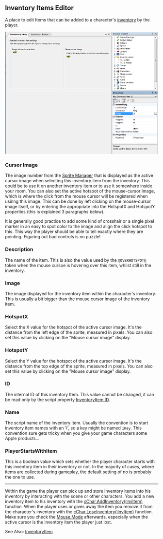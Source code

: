 ## Inventory Items Editor

A place to edit Items that can be added to a character's [inventory](Settingupthegame#inventory) by the player.

![Screenshot Inventory Item Editor](images/EditorInventoryItems_img1.png)

### Cursor Image

The image number from the [Sprite Manager](EditorSprite) that is displayed as the active cursor image when selecting this inventory item from the inventory. This could be to use it on another inventory item or to use it somewhere inside your room. You can also set the active hotspot of the mouse-cursor image, which is where the click from the mouse cursor will be registered when usinng this image. This can be done by left clicking on the mouse-cursor image itself, or by entering the appropriate into the HotspotX and HotspotY properties (this is explained 3 paragraphs below).

It is generally good practice to add some kind of crosshair or a single pixel marker in an easy to spot color to the image and align the click hotspot to this. This way the player should be able to tell exactly where they are pointing. Figuring out bad controls is no puzzle!

### Description

The name of the item. This is also the value used by the `@OVERHOTSPOT@` token when the mouse cursoe is hovering over this item, whilst still in the inventory.

### Image

The image displayed for the inventory item within the character's inventory. This is usually a bit bigger than the mouse cursor image of the inventory item.

### HotspotX

Select the X value for the hotspot of the active cursor image. It's the distance from the left edge of the sprite, measured in pixels. You can also set this value by clicking on the "Mouse cursor image" display.

### HotspotY

Select the Y value for the hotspot of the active cursor image. It's the distance from the top edge of the sprite, measured in pixels. You can also set this value by clicking on the "Mouse cursor image" display.

### ID

The internal ID of this inventory Item. This value cannot be changed, it can be read only by the script property [InventoryItem.ID](InventoryItem#inventoryitemid).

### Name

The script name of the inventory item. Usually the convention is to start inventory item names with an 'i', so a key might be named `iKey`. This convention sure gets tricky when you give your game characters some Apple products...

### PlayerStartsWithItem
This is a boolean value which sets whether the player character starts with this inventory item in their inventory or not. In the majority of cases, where items are collected during gameplay, the default setting of no is probably the one to use.

<hr>

Within the game the player can pick up and store inventory items into his inventory by interacting with the scene or other characters. You add a new inventory item to his inventory with the [cChar.AddInventory(iInvItem)](Character#characteraddinventory) function. When the player uses or gives away the item you remove it from the character's inventory with the [cChar.LoseInventory(iInvItem)](Character#characterloseinventory) function. Make sure you check the [Mouse.Mode](Mouse#mousemode) afterwards, especially when the active cursor is the inventory item the player just lost.

See Also: [InventoryItem](InventoryItem)
